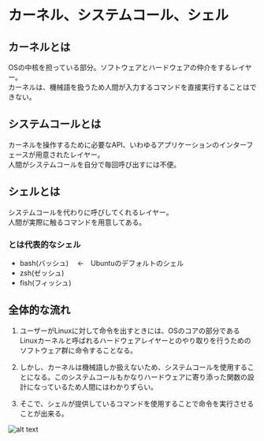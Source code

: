 # **カーネル、システムコール、シェル**
## **カーネルとは**
OSの中核を担っている部分。ソフトウェアとハードウェアの仲介をするレイヤー。  
カーネルは、機械語を扱うため人間が入力するコマンドを直接実行することはできない。

## **システムコールとは**
カーネルを操作するために必要なAPI、いわゆるアプリケーションのインターフェースが用意されたレイヤー。  
人間がシステムコールを自分で毎回呼び出すには不便。

## **シェルとは**
システムコールを代わりに呼びしてくれるレイヤー。  
人間が実際に触るコマンドを用意してある。  
### **とは代表的なシェル**
- bash(バッシュ)　 ←　Ubuntuのデフォルトのシェル
- zsh(ゼッシュ)
- fish(フィッシュ)


## 全体的な流れ
1. ユーザーがLinuxに対して命令を出すときには、OSのコアの部分であるLinuxカーネルと呼ばれるハードウェアレイヤーとのやり取りを行うためのソフトウェア群に命令することなる。  
  
2. しかし、カーネルは機械語しか扱えないため、システムコールを使用することになる。このシステムコールもかなりハードウェアに寄り添った関数の設計になっているため人間にはわかりずらい。  
  
3. そこで、シェルが提供しているコマンドを使用することで命令を実行させることが出来る。

![alt text](image.png)